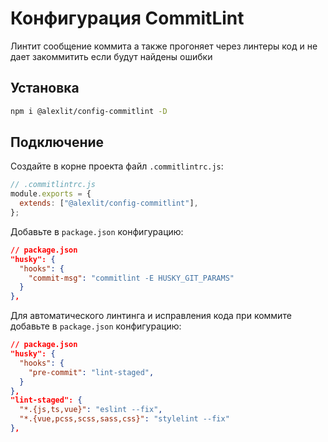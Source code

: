 # Конфигурация CommitLint

Линтит сообщение коммита а также прогоняет через линтеры код и не дает
закоммитить если будут найдены ошибки

## Установка

```sh
npm i @alexlit/config-commitlint -D
```

## Подключение

Создайте в корне проекта файл `.commitlintrc.js`:

```js
// .commitlintrc.js
module.exports = {
  extends: ["@alexlit/config-commitlint"],
};
```

Добавьте в `package.json` конфигурацию:

```json
// package.json
"husky": {
  "hooks": {
    "commit-msg": "commitlint -E HUSKY_GIT_PARAMS"
  }
},
```

Для автоматического линтинга и исправления кода при коммите добавьте в `package.json` конфигурацию:

```json
// package.json
"husky": {
  "hooks": {
    "pre-commit": "lint-staged",
  }
},
"lint-staged": {
  "*.{js,ts,vue}": "eslint --fix",
  "*.{vue,pcss,scss,sass,css}": "stylelint --fix"
},
```

